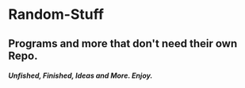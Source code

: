 # Random-Stuff
## Programs and more that don't need their own Repo. 
#### *Unfished, Finished, Ideas and More. Enjoy.*
